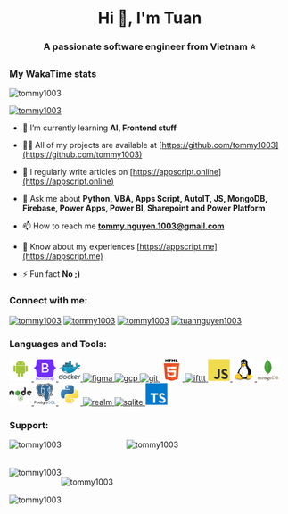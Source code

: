 <h1 align="center">Hi 👋, I'm Tuan</h1>
<h3 align="center">A passionate software engineer from Vietnam ⭐ </h3>

<h3>My WakaTime stats</h3>
<!--waka-->

<p align="left"> <img src="https://komarev.com/ghpvc/?username=tommy1003&label=Profile%20views&color=0e75b6&style=flat" alt="tommy1003" /> </p>

<p align="left"> <a href="https://github.com/ryo-ma/github-profile-trophy"><img src="https://github-profile-trophy.vercel.app/?username=tommy1003" alt="tommy1003" /></a> </p>

- 🌱 I’m currently learning **AI, Frontend stuff**

- 👨‍💻 All of my projects are available at [https://github.com/tommy1003](https://github.com/tommy1003)

- 📝 I regularly write articles on [https://appscript.online](https://appscript.online)

- 💬 Ask me about **Python, VBA, Apps Script, AutoIT, JS, MongoDB, Firebase, Power Apps, Power BI, Sharepoint and Power Platform**

- 📫 How to reach me **tommy.nguyen.1003@gmail.com**

- 📄 Know about my experiences [https://appscript.me](https://appscript.me)

- ⚡ Fun fact **No ;)**

<h3 align="left">Connect with me:</h3>
<p align="left">
<a href="https://dev.to/tommy1003" target="blank"><img align="center" src="https://raw.githubusercontent.com/rahuldkjain/github-profile-readme-generator/master/src/images/icons/Social/devto.svg" alt="tommy1003" height="30" width="40" /></a>
<a href="https://linkedin.com/in/tommy1003" target="blank"><img align="center" src="https://raw.githubusercontent.com/rahuldkjain/github-profile-readme-generator/master/src/images/icons/Social/linked-in-alt.svg" alt="tommy1003" height="30" width="40" /></a>
<a href="https://stackoverflow.com/users/tommy1003" target="blank"><img align="center" src="https://raw.githubusercontent.com/rahuldkjain/github-profile-readme-generator/master/src/images/icons/Social/stack-overflow.svg" alt="tommy1003" height="30" width="40" /></a>
<a href="https://fb.com/tuannguyen1003" target="blank"><img align="center" src="https://raw.githubusercontent.com/rahuldkjain/github-profile-readme-generator/master/src/images/icons/Social/facebook.svg" alt="tuannguyen1003" height="30" width="40" /></a>
</p>

<h3 align="left">Languages and Tools:</h3>
<p align="left"> <a href="https://developer.android.com" target="_blank" rel="noreferrer"> <img src="https://raw.githubusercontent.com/devicons/devicon/master/icons/android/android-original-wordmark.svg" alt="android" width="40" height="40"/> </a> <a href="https://getbootstrap.com" target="_blank" rel="noreferrer"> <img src="https://raw.githubusercontent.com/devicons/devicon/master/icons/bootstrap/bootstrap-plain-wordmark.svg" alt="bootstrap" width="40" height="40"/> </a> <a href="https://www.docker.com/" target="_blank" rel="noreferrer"> <img src="https://raw.githubusercontent.com/devicons/devicon/master/icons/docker/docker-original-wordmark.svg" alt="docker" width="40" height="40"/> </a> <a href="https://www.figma.com/" target="_blank" rel="noreferrer"> <img src="https://www.vectorlogo.zone/logos/figma/figma-icon.svg" alt="figma" width="40" height="40"/> </a> <a href="https://cloud.google.com" target="_blank" rel="noreferrer"> <img src="https://www.vectorlogo.zone/logos/google_cloud/google_cloud-icon.svg" alt="gcp" width="40" height="40"/> </a> <a href="https://git-scm.com/" target="_blank" rel="noreferrer"> <img src="https://www.vectorlogo.zone/logos/git-scm/git-scm-icon.svg" alt="git" width="40" height="40"/> </a> <a href="https://www.w3.org/html/" target="_blank" rel="noreferrer"> <img src="https://raw.githubusercontent.com/devicons/devicon/master/icons/html5/html5-original-wordmark.svg" alt="html5" width="40" height="40"/> </a> <a href="https://ifttt.com/" target="_blank" rel="noreferrer"> <img src="https://www.vectorlogo.zone/logos/ifttt/ifttt-ar21.svg" alt="ifttt" width="40" height="40"/> </a> <a href="https://developer.mozilla.org/en-US/docs/Web/JavaScript" target="_blank" rel="noreferrer"> <img src="https://raw.githubusercontent.com/devicons/devicon/master/icons/javascript/javascript-original.svg" alt="javascript" width="40" height="40"/> </a> <a href="https://www.linux.org/" target="_blank" rel="noreferrer"> <img src="https://raw.githubusercontent.com/devicons/devicon/master/icons/linux/linux-original.svg" alt="linux" width="40" height="40"/> </a> <a href="https://www.mongodb.com/" target="_blank" rel="noreferrer"> <img src="https://raw.githubusercontent.com/devicons/devicon/master/icons/mongodb/mongodb-original-wordmark.svg" alt="mongodb" width="40" height="40"/> </a> <a href="https://nodejs.org" target="_blank" rel="noreferrer"> <img src="https://raw.githubusercontent.com/devicons/devicon/master/icons/nodejs/nodejs-original-wordmark.svg" alt="nodejs" width="40" height="40"/> </a> <a href="https://www.postgresql.org" target="_blank" rel="noreferrer"> <img src="https://raw.githubusercontent.com/devicons/devicon/master/icons/postgresql/postgresql-original-wordmark.svg" alt="postgresql" width="40" height="40"/> </a> <a href="https://www.python.org" target="_blank" rel="noreferrer"> <img src="https://raw.githubusercontent.com/devicons/devicon/master/icons/python/python-original.svg" alt="python" width="40" height="40"/> </a> <a href="https://realm.io/" target="_blank" rel="noreferrer"> <img src="https://raw.githubusercontent.com/bestofjs/bestofjs-webui/8665e8c267a0215f3159df28b33c365198101df5/public/logos/realm.svg" alt="realm" width="40" height="40"/> </a> <a href="https://www.sqlite.org/" target="_blank" rel="noreferrer"> <img src="https://www.vectorlogo.zone/logos/sqlite/sqlite-icon.svg" alt="sqlite" width="40" height="40"/> </a> <a href="https://www.typescriptlang.org/" target="_blank" rel="noreferrer"> <img src="https://raw.githubusercontent.com/devicons/devicon/master/icons/typescript/typescript-original.svg" alt="typescript" width="40" height="40"/> </a> </p>

<h3 align="left">Support:</h3>
<p><a href="https://www.buymeacoffee.com/tommy1003"> <img align="left" src="https://cdn.buymeacoffee.com/buttons/v2/default-yellow.png" height="50" width="210" alt="tommy1003" /></a><a href="https://ko-fi.com/tommy1003"> <img align="left" src="https://cdn.ko-fi.com/cdn/kofi3.png?v=3" height="50" width="210" alt="tommy1003" /></a></p><br><br>

<p><img align="left" src="https://github-readme-stats.vercel.app/api/top-langs?username=tommy1003&show_icons=true&locale=en&layout=compact" alt="tommy1003" /></p>

<p>&nbsp;<img align="center" src="https://github-readme-stats.vercel.app/api?username=tommy1003&show_icons=true&locale=en" alt="tommy1003" /></p>

<p><img align="center" src="https://github-readme-streak-stats.herokuapp.com/?user=tommy1003&" alt="tommy1003" /></p>

